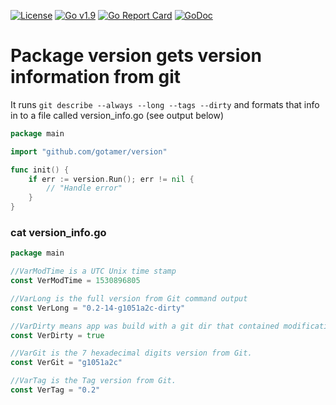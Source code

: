 [![License](https://img.shields.io/badge/license-MIT-blue.svg)](https://opensource.org/licenses/MIT)
[![Go v1.9](https://img.shields.io/badge/Go-v1.9-green.svg)](http://golang.org)
[![Go Report Card](https://goreportcard.com/badge/bitbucket.org/gotamer/version)](https://goreportcard.com/report/github.com/gotamer/version)
[![GoDoc](https://godoc.org/github.com/gotamer/version?status.svg)](https://godoc.org/github.com/gotamer/version)


# Package version gets version information from git

It runs `git describe --always --long --tags --dirty` and formats that info in to a file called version_info.go (see output below)

```go
package main

import "github.com/gotamer/version"

func init() {
	if err := version.Run(); err != nil {
		// "Handle error"
	}
}
```

### cat version_info.go

```go
package main

//VarModTime is a UTC Unix time stamp
const VerModTime = 1530896805

//VarLong is the full version from Git command output
const VerLong = "0.2-14-g1051a2c-dirty"

//VarDirty means app was build with a git dir that contained modifications which had not been committed.
const VerDirty = true

//VarGit is the 7 hexadecimal digits version from Git.
const VerGit = "g1051a2c"

//VarTag is the Tag version from Git.
const VerTag = "0.2"

```
